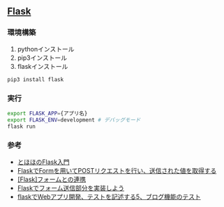 ## [Flask](https://msiz07-flask-docs-ja.readthedocs.io/ja/latest/)

### 環境構築
1. pythonインストール
1. pip3インストール
1. flaskインストール
```sh
pip3 install flask
```

### 実行
```sh
export FLASK_APP={アプリ名}
export FLASK_ENV=development # デバッグモード
flask run
```

### 参考
- [とほほのFlask入門](https://www.tohoho-web.com/ex/flask.html#about)
- [FlaskでFormを用いてPOSTリクエストを行い、送信された値を取得する](https://www.nblog09.com/w/2021/11/26/flask_post/)
- [[Flask]フォームとの連携](https://fuji-pocketbook.net/flask-form/)
- [Flaskでフォーム送信部分を実装しよう](https://www.manajob.jp/python/python-app/flask-form)
- [flaskでWebアプリ開発、テストを記述する5、ブログ機能のテスト](https://panda-clip.com/flask-test5/)

